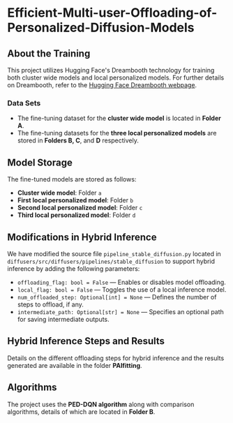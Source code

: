 # Efficient-Multi-user-Offloading-of-Personalized-Diffusion-Models

## About the Training

This project utilizes Hugging Face's Dreambooth technology for training both cluster wide models and local personalized models. For further details on Dreambooth, refer to the [Hugging Face Dreambooth webpage](https://huggingface.co/docs).

### Data Sets

- The fine-tuning dataset for the **cluster wide model** is located in **Folder A**.
- The fine-tuning datasets for the **three local personalized models** are stored in **Folders B, C**, and **D** respectively.

## Model Storage

The fine-tuned models are stored as follows:
- **Cluster wide model**: Folder `a`
- **First local personalized model**: Folder `b`
- **Second local personalized model**: Folder `c`
- **Third local personalized model**: Folder `d`

## Modifications in Hybrid Inference

We have modified the source file `pipeline_stable_diffusion.py` located in `diffusers/src/diffusers/pipelines/stable_diffusion` to support hybrid inference by adding the following parameters:
- `offloading_flag: bool = False` — Enables or disables model offloading.
- `local_flag: bool = False` — Toggles the use of a local inference model.
- `num_offloaded_step: Optional[int] = None` — Defines the number of steps to offload, if any.
- `intermediate_path: Optional[str] = None` — Specifies an optional path for saving intermediate outputs.

## Hybrid Inference Steps and Results

Details on the different offloading steps for hybrid inference and the results generated are available in the folder **PAIfitting**.

## Algorithms

The project uses the **PED-DQN algorithm** along with comparison algorithms, details of which are located in **Folder B**.
